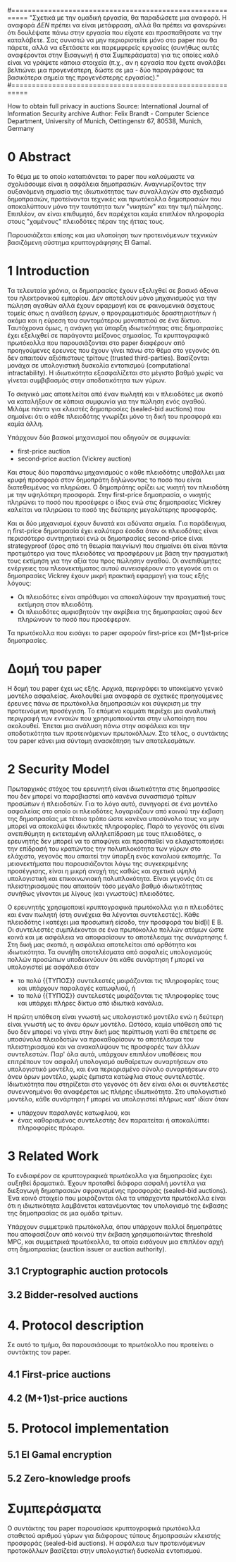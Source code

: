 #==========================================================
"Σχετικά με την ομαδική εργασία, θα παραδώσετε μια αναφορά. Η αναφορά *ΔΕΝ* πρέπει να είναι μετάφραση, αλλά θα πρέπει να
φανερώνει ότι δουλέψατε πάνω στην εργασία που είχατε και προσπαθήσατε να την καταλάβετε. Σας συνιστώ να μην περιοριστείτε μόνο
στο paper που θα πάρετε, αλλά να εξετάσετε και παρεμφερείς εργασίες (συνήθως αυτές αναφέρονται στην Εισαγωγή ή στα Συμπεράσματα)
για τις οποίες καλό είναι να γράψετε κάποια στοιχεία (π.χ., αν η εργασία που έχετε αναλάβει βελτιώνει μια προγενέστερη, δώστε σε
μια - δύο παραγράφους τα βασικότερα σημεία της προγενέστερης εργασίας)."
#==========================================================

How to obtain full privacy in auctions
Source: International Journal of Information Security archive
Author:	Felix Brandt - Computer Science Department, University of Munich, Oettingenstr 67, 80538, Munich, Germany

# 0 Abstract 
Το θέμα με το οποίο καταπιάνεται το paper που καλούμαστε να σχολιάσουμε είναι η ασφάλεια δημοπρασιών. Αναγνωρίζοντας την
αυξανόμενη σημασία της ιδιωτικότητας των συναλλαγών στο σχεδιασμό δημοπρασιών, προτείνονται τεχνικές και πρωτόκολλα δημοπρασιών
που αποκαλύπτουν μόνο την ταυτότητα των "νικητών" και την τιμή πώλησης. Επιπλέον, αν είναι επιθυμητό, δεν παρέχεται καμία
επιπλέον πληροφορία στους "χαμένους" πλειοδότες πέραν της ήττας τους.

Παρουσιάζεται επίσης και μια υλοποίηση των προτεινόμενων τεχνικών βασιζόμενη σύστημα κρυπτογράφησης El Gamal.

# 1 Introduction
Τα τελευταία χρόνια, οι δημοπρασίες έχουν εξελιχθεί σε βασικό άξονα του ηλεκτρονικού εμπορίου. Δεν αποτελούν μόνο μηχανισμούς
για την πώληση αγαθών αλλά έχουν εφαρμογή και σε φαινομενικά άσχετους τομείς όπως η ανάθεση έργων, ο προγραμματισμός
δραστηριοτήτων ή ακόμα και η εύρεση του συντομότερου μονοπατιού σε ένα δίκτυο. Ταυτόχρονα όμως, η ανάγκη για ύπαρξη
ιδιωτικότητας στις δημοπρασίες έχει εξελιχθεί σε παράγοντα μείζονος σημασίας. Τα κρυπτογραφικά πρωτόκολλα που παρουσιάζονται
στο paper διαφέρουν από προηγούμενες έρευνες που έχουν γίνει πάνω στο θέμα στο γεγονός ότι δεν απαιτούν αξιόπιστους τρίτους
(trusted third-parties). Βασίζονται μονάχα σε υπολογιστική δυσκολία εντοπισμού (computational intractability). Η ιδιωτικότητα
εξασφαλίζεται στο μέγιστο βαθμό χωρίς να γίνεται συμβιβασμός στην αποδοτικότητα των γύρων.

Το σκηνικό μας αποτελείται από έναν πωλητή και ν πλειοδότες με σκοπό να καταλήξουν σε κάποια συμφωνία για την πώληση ενός
αγαθού. Μιλάμε πάντα για κλειστές δημοπρασίες (sealed-bid auctions) που σημαίνει ότι ο κάθε πλειοδότης γνωρίζει μόνο τη δική του
προσφορά και καμία άλλη.

Υπάρχουν δύο βασικοί μηχανισμοί που οδηγούν σε συμφωνία:
- first-price auction
- second-price auction (Vickrey auction)

Και στους δύο παραπάνω μηχανισμούς ο κάθε πλειοδότης υποβάλλει μια κρυφή προσφορά στον δημοπράτη δηλώνοντας το ποσό που είναι
διατεθειμένος να πληρώσει. Ο δημοπράτης ορίζει ως νικητή τον πλειοδότη με την υψηλότερη προσφορά. Στην first-price δημοπρασία,
ο νικητής πληρώνει το ποσό που προσέφερε ο ίδιος ενώ στις δημοπρασίες Vickrey καλείται να πληρώσει το ποσό της δεύτερης
μεγαλύτερης προσφοράς.

Και οι δύο μηχανισμοί έχουν δυνατά και αδύνατα σημεία. Για παράδειγμα, η first-price δημοπρασία έχει καλύτερα έσοδα όταν οι
πλειοδότες είναι περισσότερο συντηρητικοί ενώ οι δημοπρασίες second-price είναι strategyproof (όρος από τη θεωρία παιγνίων)
που σημαίνει ότι είναι πάντα προτιμότερο για τους πλειοδότες να προσφέρουν με βάση την πραγματική τους εκτίμηση για την αξία
του προς πώλησην αγαθού. Οι ανεπιθύμητες ενέργειες του πλεονεκτήματος αυτού συνεισφέρουν στο γεγονόε οτι οι δημοπρασίες
Vickrey έχουν μικρή πρακτική εφαρμογή για τους εξής λόγους: 

- Οι πλειοδότες είναι απρόθυμοι να αποκαλύψουν την πραγματική τους εκτίμηση στον πλειοδότη. 
- Οι πλειοδότες αμφισβητούν την ακρίβεια της δημοπρασίας αφού δεν πληρώνουν το ποσό που προσέφεραν.

Τα πρωτόκολλα που εισάγει το paper αφορούν first-price και (M+1)st-price δημοπρασίες.

# Δομή του paper 

Η δομή του paper έχει ως εξής. Αρχικά, περιγράφει το υποκείμενο γενικό μοντέλο ασφαλείας. Ακολουθεί μια αναφορά σε σχετικές
προηγούμενες έρευνες πάνω σε πρωτόκολλα δημοπρασιών και σύγκριση με την προτεινόμενη προσέγγιση. Το επόμενο κομμάτι περιέχει
μια αναλυτική περιγραφή των εννοιών που χρησιμοποιούνται στην υλοποίηση που ακολουθεί. Έπεται μια ανάλυση πάνω στην ασφάλεια
και την αποδοτικότητα των προτεινόμενων πρωτοκόλλων. Στο τέλος, ο συντάκτης του paper κάνει μια σύντομη ανασκόπηση των
αποτελεσμάτων.

# 2 Security Model

Πρωταρχικός στόχος του ερευνητή είναι ιδιωτικότητα στις δημοπρασίες που δεν μπορεί να παραβιαστεί από κανένα συνασπισμό τρίτων
προσώπων ή πλειοδοτών. Για το λόγο αυτό, συνηγορεί σε ένα μοντέλο ασφαλείας στο οποίο οι πλειοδότες λογαριάζουν από κοινού την
έκβαση της δημοπρασίας με τέτοιο τρόπο ώστε κανένα υποσύνολο τους να μην μπορεί να αποκαλύψει ιδιωτικές πληροφορίες.
Παρά το γεγονός ότι είναι ανεπιθύμητη η εκτεταμένη αλληλεπίδραση με τους πλειοδότες, ο ερευνητής δεν μπορεί να το αποφύγει και
προσπαθεί να ελαχιστοποιήσει την επίδρασή του κρατώντας την πολυπλοκότητα των γύρων στο ελάχιστο, γεγονός που απαιτεί την ύπαρξη
ενός καναλιού εκπομπής. Τα μειονεκτήματα που παρουσιάζονται λόγω της συγκεκριμένης προσέγγισης, είναι η μικρή ανοχή της καθώς και
σχετικά υψηλή υπολογιστική και επικοινωνιακή πολυπλοκότητα. Είναι γεγονός ότι σε πλειστηριασμούς που απαιτούν τόσο μεγάλο βαθμό
ιδιωτικότητας συνήθως γίνονται με λίγους (και γνωστούς) πλειοδότες.

Ο ερευνητής χρησιμοποιεί κρυπτογραφικά πρωτόκολλα για n πλειοδότες και έναν πωλητή (στη συνέχεια θα λέγονται συντελεστές).
Κάθε πλειοδότης i κατέχει μια προσωπική είσοδο, την προσφορά του bid[i] E B. Οι συντελεστές συμπλέκονται σε ένα πρωτόκολλο πολλών
ατόμων ώστε κοινά και με ασφάλεια να αποφασίσουν το αποτέλεσμα της συνάρτησης f. Στη δική μας σκοπιά, η ασφάλεια αποτελείται από
ορθότητα και ιδιωτικότητα. Τα συνήθη αποτελέσματα από ασφαλείς υπολογισμούς πολλών προσώπων υποδεικνύουν ότι κάθε συνάρτηση f μπορεί
να υπολογιστεί με ασφάλεια όταν
- το πολύ {{ΤΥΠΟΣ}} συντελεστές μοιράζονται τις πληροφορίες τους και υπάρχουν παραλαγές κατωφλιού, ή
- το πολύ {{ΤΥΠΟΣ}} συντελεστές μοιράζονται τις πληροφορίες τους και υπάρχει πλήρες δίκτυο από ιδιωτικά κανάλια.

Η πρώτη υπόθεση είναι γνωστή ως υπολογιστικό μοντέλο ενώ η δεύτερη είναι γνωστή ως το άνευ όρων μοντέλο. Ωστόσο, καμία υπόθεση από
τις δυο δεν μπορεί να γίνει στην δική μας περίπτωση γιατί θα επέτρεπε σε υποσύνολα πλειοδοτών να προκαθορίσουν το αποτέλεσμα του
πλειστηριασμού και να ανακαλύψουν τις προσφορές των άλλων συντελεστών. Παρ' όλα αυτά, υπάρχουν επιπλέον υποθέσεις που επιτρέπουν
τον ασφαλή υπολογισμό αυθαίρετων συναρτήσεων στο υπολογιστικό μοντέλο, και ένα περιορισμένο σύνολο συναρτήσεων στο άνευ όρων μοντέλο,
χωρίς έμπιστα κατώφλια στους συντελεστές. Ιδιωτικότητα που στηρίζεται στο γεγονός ότι δεν είναι όλοι οι συντελεστές συνεννοημένοι θα
αναφέρεται ως πλήρης ιδιωτικότητα. Στο υπολογιστικό μοντέλο, κάθε συνάρτηση f μπορεί να υπολογιστεί πλήρως κατ' ιδίαν όταν
- υπάρχουν παραλαγές κατωφλιού, και
- ένας καθορισμένος συντελεστής δεν παραιτείται ή αποκαλύπτει πληροφορίες πρόωρα.



# 3 Related Work

Το ενδιαφέρον σε κρυπτογραφικά πρωτόκολλα για δημοπρασίες έχει αυξηθεί δραματικά. Έχουν προταθεί διάφορα ασφαλή μοντέλα για
διεξαγωγή δημοπρασιών σφραγισμένης προσφοράς (sealed-bid auctions). Ένα κοινό στοιχείο που μοιράζονται όλα τα υπάρχοντα
πρωτόκολλα είναι ότι η ιδιωτικότητα λαμβάνεται κατανέμοντας τον υπολογισμό της έκβασης της δημοπρασίας σε μια ομάδα τρίτων.

Υπάρχουν συμμετρικά πρωτόκολλα, όπου υπάρχουν πολλοί δημοπράτες που αποφασίζουν από κοινού την έκβαση χρησιμοποιώντας
threshold MPC, και συμμετρικά πρωτόκολλα, τα οποία εισάγουν μια επιπλέον αρχή στη δημοπρασίας (auction issuer or auction
authority).

## 3.1 Cryptographic auction protocols
## 3.2 Bidder-resolved auctions


# 4. Protocol description

Σε αυτό το τμήμα, θα παρουσιάσουμε το πρωτόκολλο που προτείνει ο συντάκτης του paper.

## 4.1 First-price auctions

## 4.2 (M+1)st-price auctions


# 5. Protocol implementation

## 5.1 El Gamal encryption
## 5.2 Zero-knowledge proofs



# Συμπεράσματα

Ο συντάκτης του paper παρουσίασε κρυπτογραφικά πρωτόκολλα σταθετού αριθμού γύρων για διάφορους τύπους δημοπρασιών κλειστής
προσφοράς (sealed-bid auctions). Η ασφάλεια των προτεινόμενων προτοκόλλων βασίζεται στην υπολογιστική δυσκολία εντοπισμού.




